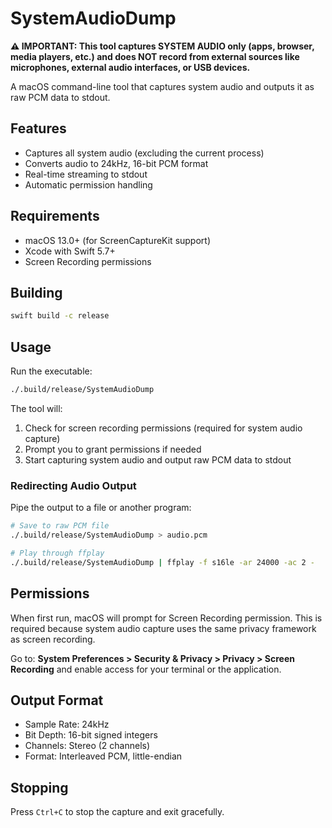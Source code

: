 # SystemAudioDump

**⚠️ IMPORTANT: This tool captures SYSTEM AUDIO only (apps, browser, media players, etc.) and does NOT record from external sources like microphones, external audio interfaces, or USB devices.**

A macOS command-line tool that captures system audio and outputs it as raw PCM data to stdout.

## Features

- Captures all system audio (excluding the current process)
- Converts audio to 24kHz, 16-bit PCM format
- Real-time streaming to stdout
- Automatic permission handling

## Requirements

- macOS 13.0+ (for ScreenCaptureKit support)
- Xcode with Swift 5.7+
- Screen Recording permissions

## Building

```bash
swift build -c release
```

## Usage

Run the executable:
```bash
./.build/release/SystemAudioDump
```

The tool will:
1. Check for screen recording permissions (required for system audio capture)
2. Prompt you to grant permissions if needed
3. Start capturing system audio and output raw PCM data to stdout

### Redirecting Audio Output

Pipe the output to a file or another program:
```bash
# Save to raw PCM file
./.build/release/SystemAudioDump > audio.pcm

# Play through ffplay
./.build/release/SystemAudioDump | ffplay -f s16le -ar 24000 -ac 2 -
```

## Permissions

When first run, macOS will prompt for Screen Recording permission. This is required because system audio capture uses the same privacy framework as screen recording.

Go to: **System Preferences > Security & Privacy > Privacy > Screen Recording** and enable access for your terminal or the application.

## Output Format

- Sample Rate: 24kHz
- Bit Depth: 16-bit signed integers
- Channels: Stereo (2 channels)
- Format: Interleaved PCM, little-endian

## Stopping

Press `Ctrl+C` to stop the capture and exit gracefully. 